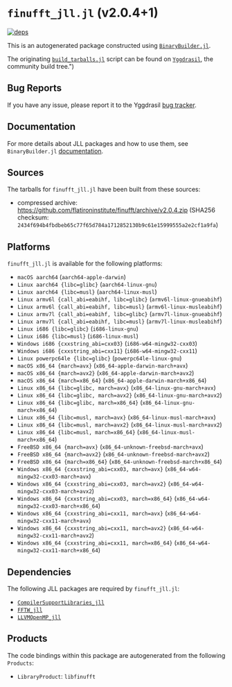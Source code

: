 # `finufft_jll.jl` (v2.0.4+1)

[![deps](https://juliahub.com/docs/finufft_jll/deps.svg)](https://juliahub.com/ui/Packages/finufft_jll/zxzoo?page=2)

This is an autogenerated package constructed using [`BinaryBuilder.jl`](https://github.com/JuliaPackaging/BinaryBuilder.jl).

The originating [`build_tarballs.jl`](https://github.com/JuliaPackaging/Yggdrasil/blob/6e12d3c77f990acdca357756a86ced4ae25f584b/F/finufft/build_tarballs.jl) script can be found on [`Yggdrasil`](https://github.com/JuliaPackaging/Yggdrasil/), the community build tree.")

## Bug Reports

If you have any issue, please report it to the Yggdrasil [bug tracker](https://github.com/JuliaPackaging/Yggdrasil/issues).

## Documentation

For more details about JLL packages and how to use them, see `BinaryBuilder.jl` [documentation](https://docs.binarybuilder.org/stable/jll/).

## Sources

The tarballs for `finufft_jll.jl` have been built from these sources:

* compressed archive: https://github.com/flatironinstitute/finufft/archive/v2.0.4.zip (SHA256 checksum: `2434f694b4fbdbeb65c77f65d784a1712852130b9c61e15999555a2e2cf1a9fa`)

## Platforms

`finufft_jll.jl` is available for the following platforms:

* `macOS aarch64` (`aarch64-apple-darwin`)
* `Linux aarch64 {libc=glibc}` (`aarch64-linux-gnu`)
* `Linux aarch64 {libc=musl}` (`aarch64-linux-musl`)
* `Linux armv6l {call_abi=eabihf, libc=glibc}` (`armv6l-linux-gnueabihf`)
* `Linux armv6l {call_abi=eabihf, libc=musl}` (`armv6l-linux-musleabihf`)
* `Linux armv7l {call_abi=eabihf, libc=glibc}` (`armv7l-linux-gnueabihf`)
* `Linux armv7l {call_abi=eabihf, libc=musl}` (`armv7l-linux-musleabihf`)
* `Linux i686 {libc=glibc}` (`i686-linux-gnu`)
* `Linux i686 {libc=musl}` (`i686-linux-musl`)
* `Windows i686 {cxxstring_abi=cxx03}` (`i686-w64-mingw32-cxx03`)
* `Windows i686 {cxxstring_abi=cxx11}` (`i686-w64-mingw32-cxx11`)
* `Linux powerpc64le {libc=glibc}` (`powerpc64le-linux-gnu`)
* `macOS x86_64 {march=avx}` (`x86_64-apple-darwin-march+avx`)
* `macOS x86_64 {march=avx2}` (`x86_64-apple-darwin-march+avx2`)
* `macOS x86_64 {march=x86_64}` (`x86_64-apple-darwin-march+x86_64`)
* `Linux x86_64 {libc=glibc, march=avx}` (`x86_64-linux-gnu-march+avx`)
* `Linux x86_64 {libc=glibc, march=avx2}` (`x86_64-linux-gnu-march+avx2`)
* `Linux x86_64 {libc=glibc, march=x86_64}` (`x86_64-linux-gnu-march+x86_64`)
* `Linux x86_64 {libc=musl, march=avx}` (`x86_64-linux-musl-march+avx`)
* `Linux x86_64 {libc=musl, march=avx2}` (`x86_64-linux-musl-march+avx2`)
* `Linux x86_64 {libc=musl, march=x86_64}` (`x86_64-linux-musl-march+x86_64`)
* `FreeBSD x86_64 {march=avx}` (`x86_64-unknown-freebsd-march+avx`)
* `FreeBSD x86_64 {march=avx2}` (`x86_64-unknown-freebsd-march+avx2`)
* `FreeBSD x86_64 {march=x86_64}` (`x86_64-unknown-freebsd-march+x86_64`)
* `Windows x86_64 {cxxstring_abi=cxx03, march=avx}` (`x86_64-w64-mingw32-cxx03-march+avx`)
* `Windows x86_64 {cxxstring_abi=cxx03, march=avx2}` (`x86_64-w64-mingw32-cxx03-march+avx2`)
* `Windows x86_64 {cxxstring_abi=cxx03, march=x86_64}` (`x86_64-w64-mingw32-cxx03-march+x86_64`)
* `Windows x86_64 {cxxstring_abi=cxx11, march=avx}` (`x86_64-w64-mingw32-cxx11-march+avx`)
* `Windows x86_64 {cxxstring_abi=cxx11, march=avx2}` (`x86_64-w64-mingw32-cxx11-march+avx2`)
* `Windows x86_64 {cxxstring_abi=cxx11, march=x86_64}` (`x86_64-w64-mingw32-cxx11-march+x86_64`)

## Dependencies

The following JLL packages are required by `finufft_jll.jl`:

* [`CompilerSupportLibraries_jll`](https://github.com/JuliaBinaryWrappers/CompilerSupportLibraries_jll.jl)
* [`FFTW_jll`](https://github.com/JuliaBinaryWrappers/FFTW_jll.jl)
* [`LLVMOpenMP_jll`](https://github.com/JuliaBinaryWrappers/LLVMOpenMP_jll.jl)

## Products

The code bindings within this package are autogenerated from the following `Products`:

* `LibraryProduct`: `libfinufft`
